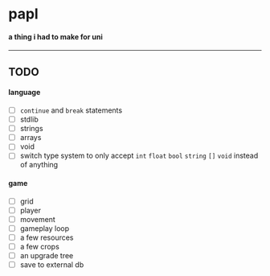 # papl
#### a thing i had to make for uni

-----

## TODO
#### language
- [ ] `continue` and `break` statements
- [ ] stdlib
- [ ] strings
- [ ] arrays
- [ ] void
- [ ] switch type system to only accept `int` `float` `bool` `string` `[]` `void` instead of anything

#### game
- [ ] grid
- [ ] player
- [ ] movement
- [ ] gameplay loop
- [ ] a few resources
- [ ] a few crops
- [ ] an upgrade tree
- [ ] save to external db
